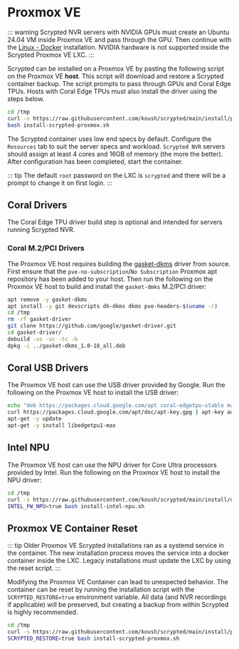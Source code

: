 <script setup lang="ts"> 
import { onMounted } from 'vue';
import ImagePopup from '../src/ImagePopup.vue';
</script>

# Proxmox VE

<!--@include: ./parts/proxmox-tip.md-->

::: warning
Scrypted NVR servers with NVIDIA GPUs must create an Ubuntu 24.04 VM inside Proxmox VE and pass through the GPU. Then continue with the [Linux - Docker](#linux-docker) installation. NVIDIA hardware is not supported inside the Scrypted Proxmox VE LXC.
:::

Scrypted can be installed on a Proxmox VE by pasting the following script on the Proxmox VE **host**. This script will download and restore a Scrypted container backup. The script prompts to pass through GPUs and Coral Edge TPUs. Hosts with Coral Edge TPUs must also install the driver using the steps below.

```sh
cd /tmp
curl -s https://raw.githubusercontent.com/koush/scrypted/main/install/proxmox/install-scrypted-proxmox.sh > install-scrypted-proxmox.sh
bash install-scrypted-proxmox.sh
```

The Scrypted container uses low end specs by default. Configure the `Resources` tab to suit the server specs and workload. `Scrypted NVR` servers should assign at least 4 cores and 16GB of memory (the more the better). After configuration has been completed, start the container.

<!--@include: ./server-port.md-->

::: tip
The default `root` password on the LXC is `scrypted` and there will be a prompt to change it on first login.
:::

## Coral Drivers

The Coral Edge TPU driver build step is optional and intended for servers running Scrypted NVR.

### Coral M.2/PCI Drivers

The Proxmox VE host requires building the [gasket-dkms](https://github.com/google/gasket-driver.git) driver from source. First ensure that the `pve-no-subscription`/`No Subscription` Proxmox apt repository has been added to your host. Then run the following on the Proxmox VE host to build and install the `gasket-dmks` M.2/PCI driver:

```sh
apt remove -y gasket-dkms
apt install -y git devscripts dh-dkms dkms pve-headers-$(uname -r)
cd /tmp
rm -rf gasket-driver
git clone https://github.com/google/gasket-driver.git
cd gasket-driver/
debuild -us -uc -tc -b
dpkg -i ../gasket-dkms_1.0-18_all.deb 
```

## Coral USB Drivers

The Proxmox VE host can use the USB driver provided by Google. Run the following on the Proxmox VE host to install the USB driver:

```sh
echo "deb https://packages.cloud.google.com/apt coral-edgetpu-stable main" | tee /etc/apt/sources.list.d/coral-edgetpu.list
curl https://packages.cloud.google.com/apt/doc/apt-key.gpg | apt-key add -
apt-get -y update
apt-get -y install libedgetpu1-max
```

## Intel NPU

The Proxmox VE host can use the NPU driver for Core Ultra processors provided by Intel. Run the following on the Proxmox VE host to install the NPU driver:

```sh
cd /tmp
curl -s https://raw.githubusercontent.com/koush/scrypted/main/install/docker/install-intel-npu.sh > install-intel-npu.sh
INTEL_FW_NPU=true bash install-intel-npu.sh
```

## Proxmox VE Container Reset

::: tip
Older Proxmox VE Scrypted installations ran as a systemd service in the container. The new installation process moves the service into a docker container inside the LXC. Legacy installations must update the LXC by using the reset script.
:::

Modifying the Proxmox VE Container can lead to unexpected behavior. The container can be reset by running the installation script with the `SCRYPTED_RESTORE=true` environment variable. All data (and NVR recordings if applicable) will be preserved, but creating a backup from within Scrypted is highly recommended.

```sh
cd /tmp
curl -s https://raw.githubusercontent.com/koush/scrypted/main/install/proxmox/install-scrypted-proxmox.sh > install-scrypted-proxmox.sh
SCRYPTED_RESTORE=true bash install-scrypted-proxmox.sh
```

<!--@include: ../server-port.md-->
